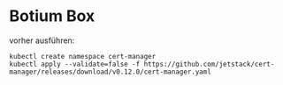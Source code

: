 # Botium Box

vorher ausführen:

    kubectl create namespace cert-manager
    kubectl apply --validate=false -f https://github.com/jetstack/cert-manager/releases/download/v0.12.0/cert-manager.yaml

